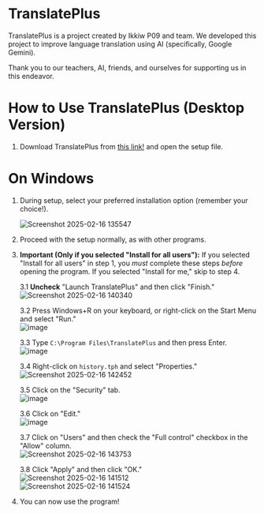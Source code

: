 # TranslatePlus

TranslatePlus is a project created by Ikkiw P09 and team. We developed this project to improve language translation using AI (specifically, Google Gemini).

Thank you to our teachers, AI, friends, and ourselves for supporting us in this endeavor.

# How to Use TranslatePlus (Desktop Version)

1.  Download TranslatePlus from [this link!](https://translateplus.ikkiwp09.com/dl) and open the setup file.

# On Windows

1.  During setup, select your preferred installation option (remember your choice!).

    ![Screenshot 2025-02-16 135547](https://github.com/user-attachments/assets/dc72a915-3079-4e04-8e19-837347a6a818)

2.  Proceed with the setup normally, as with other programs.

3.  **Important (Only if you selected "Install for all users"):** If you selected "Install for all users" in step 1, you *must* complete these steps *before* opening the program. If you selected "Install for me," skip to step 4.

    3.1 **Uncheck** "Launch TranslatePlus" and then click "Finish."  
        ![Screenshot 2025-02-16 140340](https://github.com/user-attachments/assets/19f38c94-5a9b-4399-ac1b-841567590408)

    3.2 Press Windows+R on your keyboard, or right-click on the Start Menu and select "Run."  
        ![image](https://github.com/user-attachments/assets/ce31a5d1-1026-4f7c-bb0b-02c19b9d86f5)

    3.3 Type `C:\Program Files\TranslatePlus` and then press Enter.  
        ![image](https://github.com/user-attachments/assets/c3dec8e8-98d0-4a37-99e1-46e78b0e4933)

    3.4 Right-click on `history.tph` and select "Properties."  
        ![Screenshot 2025-02-16 142452](https://github.com/user-attachments/assets/5b97c69e-ab91-41ea-85de-88e83ac1558c)

    3.5 Click on the "Security" tab.  
        ![image](https://github.com/user-attachments/assets/3c2bb5d9-0902-42eb-82c0-11f018759fd2)

    3.6 Click on "Edit."  
        ![image](https://github.com/user-attachments/assets/621c407d-383b-4c81-a8af-3ab7df0694d9)

    3.7 Click on "Users" and then check the "Full control" checkbox in the "Allow" column.  
        ![Screenshot 2025-02-16 143753](https://github.com/user-attachments/assets/5796abfe-6bc7-45b1-ad1c-61bdbdefcb78)

    3.8 Click "Apply" and then click "OK."  
        ![Screenshot 2025-02-16 141512](https://github.com/user-attachments/assets/11a50c25-9444-4275-ab8c-795f425d233f)  
        ![Screenshot 2025-02-16 141524](https://github.com/user-attachments/assets/e12d567c-76ba-4123-813a-b343a5d4accb)

4.  You can now use the program!
